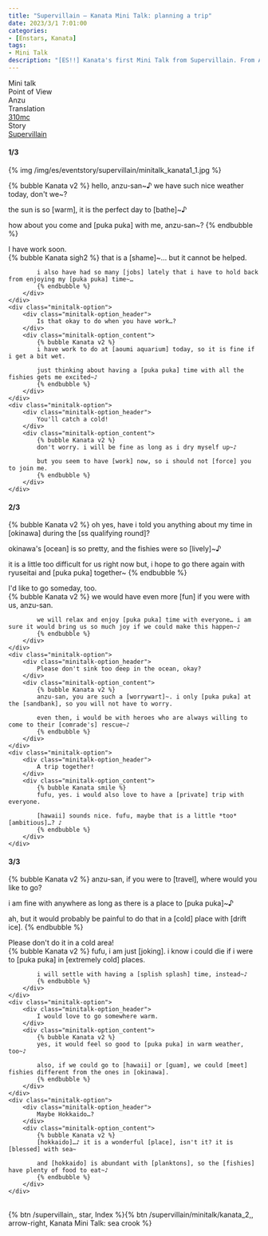```yaml
---
title: "Supervillain – Kanata Mini Talk: planning a trip"
date: 2023/3/1 7:01:00
categories:
- [Enstars, Kanata]
tags:
- Mini Talk
description: "[ES!!] Kanata's first Mini Talk from Supervillain. From Anzu's POV."
---
```

<div class="three-wrapper" style="--storyColor:#965e7d;--storyColor-rgb:150,94,125;--storyColor-h:326.8;--storyColor-s: 23%;--storyColor-l:47.8%;">
    <div class="info-area">
        <div class="info">
            <div class="info-item characters">
                <div class="label">
                    Mini talk
                </div>
                <div class="value">
								<a href="/categories/Enstars/Kanata" character="Kanata"></a>
                </div>
            </div>
            <div class="info-item one">
                <div class="label">
                    Point of View
                </div>
                <div class="value">
                    Anzu
                </div>
            </div>
            <div class="info-item two">
                <div class="label">
                    Translation
                </div>
                <div class="value">
                    <a href="/about">310mc</a>
                </div>
            </div>
            <div class="info-item three">
                <div class="label">
                   Story
                </div>
                <div class="value">
                    <a href="/supervillain">Supervillain</a>
                </div>
            </div>
        </div>
    </div>
</div>

<!-- more -->

#### <div mt="rare"></div> 1/3

{% img /img/es/eventstory/supervillain/minitalk_kanata1_1.jpg %}

{% bubble Kanata v2 %}
hello, anzu-san\~♪ we have such nice weather today, don't we\~?

the sun is so [warm], it is the perfect day to [bathe]~♪

how about you come and [puka puka] with me, anzu-san~?
{% endbubble %}

<div class="minitalk" character="Anzu">
    <div class="minitalk-option">
        <div class="minitalk-option_header">
            I have work soon.
        </div>
        <div class="minitalk-option_content">
            {% bubble Kanata sigh2 %}
            that is a [shame]~… but it cannot be helped.

            i also have had so many [jobs] lately that i have to hold back from enjoying my [puka puka] time~…         
			{% endbubble %}
        </div>
    </div>
    <div class="minitalk-option">
        <div class="minitalk-option_header">
            Is that okay to do when you have work…?
        </div>
        <div class="minitalk-option_content">
            {% bubble Kanata v2 %}
            i have work to do at [aoumi aquarium] today, so it is fine if i get a bit wet.

            just thinking about having a [puka puka] time with all the fishies gets me excited~♪
			{% endbubble %}
        </div>
    </div>
    <div class="minitalk-option">
        <div class="minitalk-option_header">
            You'll catch a cold!
        </div>
        <div class="minitalk-option_content">
            {% bubble Kanata v2 %}
            don't worry. i will be fine as long as i dry myself up~♪

            but you seem to have [work] now, so i should not [force] you to join me.
			{% endbubble %}
        </div>
    </div>
</div>

#### <div mt="rare"></div> 2/3

{% bubble Kanata v2 %}
oh yes, have i told you anything about my time in [okinawa] during the [ss qualifying round]?

okinawa's [ocean] is so pretty, and the fishies were so [lively]~♪

it is a little too difficult for us right now but, i hope to go there again with ryuseitai and [puka puka] together~
{% endbubble %}

<div class="minitalk" character="Anzu">
    <div class="minitalk-option">
        <div class="minitalk-option_header">
            I'd like to go someday, too.
        </div>
        <div class="minitalk-option_content">
            {% bubble Kanata v2 %}
            we would have even more [fun] if you were with us, anzu-san.

            we will relax and enjoy [puka puka] time with everyone… i am sure it would bring us so much joy if we could make this happen~♪
			{% endbubble %}
        </div>
    </div>
    <div class="minitalk-option">
        <div class="minitalk-option_header">
            Please don't sink too deep in the ocean, okay?
        </div>
        <div class="minitalk-option_content">
            {% bubble Kanata v2 %}
            anzu-san, you are such a [worrywart]~. i only [puka puka] at the [sandbank], so you will not have to worry.

            even then, i would be with heroes who are always willing to come to their [comrade's] rescue~♪
			{% endbubble %}
        </div>
    </div>
    <div class="minitalk-option">
        <div class="minitalk-option_header">
            A trip together!
        </div>
        <div class="minitalk-option_content">
            {% bubble Kanata smile %}
            fufu, yes. i would also love to have a [private] trip with everyone.

            [hawaii] sounds nice. fufu, maybe that is a little *too* [ambitious]…? ♪
			{% endbubble %}
        </div>
    </div>
</div>

#### <div mt="rare"></div> 3/3

{% bubble Kanata v2 %}
anzu-san, if you were to [travel], where would you like to go?

i am fine with anywhere as long as there is a place to [puka puka]~♪

ah, but it would probably be painful to do that in a [cold] place with [drift ice].
{% endbubble %}

<div class="minitalk" character="Anzu">
    <div class="minitalk-option">
        <div class="minitalk-option_header">
          Please don't do it in a cold area!
        </div>
        <div class="minitalk-option_content">
            {% bubble Kanata v2 %}
            fufu, i am just [joking]. i know i could die if i were to [puka puka] in [extremely cold] places.

            i will settle with having a [splish splash] time, instead~♪
			{% endbubble %}
        </div>
    </div>
    <div class="minitalk-option">
        <div class="minitalk-option_header">
            I would love to go somewhere warm.
        </div>
        <div class="minitalk-option_content">
            {% bubble Kanata v2 %}
            yes, it would feel so good to [puka puka] in warm weather, too~♪

            also, if we could go to [hawaii] or [guam], we could [meet] fishies different from the ones in [okinawa].
			{% endbubble %}
        </div>
    </div>
    <div class="minitalk-option">
        <div class="minitalk-option_header">
            Maybe Hokkaido…?
        </div>
        <div class="minitalk-option_content">
            {% bubble Kanata v2 %}
            [hokkaido]…♪ it is a wonderful [place], isn't it? it is [blessed] with sea~

            and [hokkaido] is abundant with [planktons], so the [fishies] have plenty of food to eat~♪
			{% endbubble %}
        </div>
    </div>
</div>
<br>
<div toc>{% btn /supervillain,, star, Index %}{% btn /supervillain/minitalk/kanata_2,, arrow-right, Kanata Mini Talk: sea crook %}</div>
